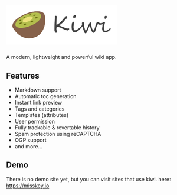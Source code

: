 # <img src="/kiwi.svg" width="300px" alt="Kiwi"/>
A modern, lightweight and powerful wiki app.

## Features
* Markdown support
* Automatic toc generation
* Instant link preview
* Tags and categories
* Templates (attributes)
* User permission
* Fully trackable & revertable history
* Spam protection using reCAPTCHA
* OGP support
* and more...

## Demo
There is no demo site yet, but you can visit sites that use kiwi.
here: https://misskey.io
